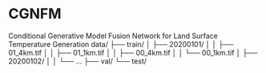 # CGNFM
Conditional Generative Model Fusion Network for Land Surface Temperature Generation
data/
├── train/
│   ├── 20200101/
│   │   ├── 01_4km.tif
│   │   ├── 01_1km.tif
│   │   ├── 00_4km.tif
│   │   └── 00_1km.tif
│   ├── 20200102/
│   │   └── ...
├── val/
└── test/
